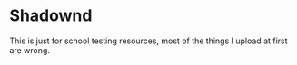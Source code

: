 # Shadownd
This is just for school testing resources, most of the things I upload at first are wrong.
